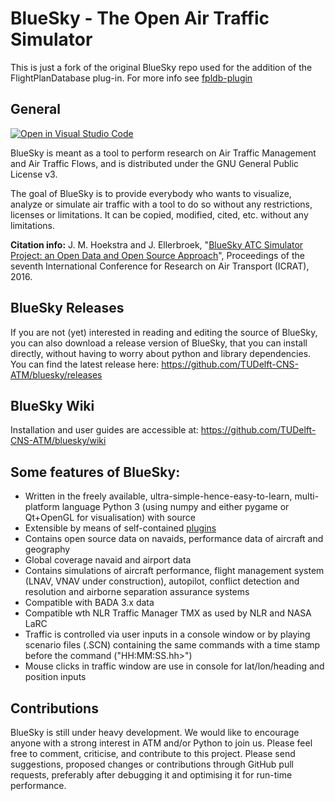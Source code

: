 # BlueSky - The Open Air Traffic Simulator

This is just a fork of the original BlueSky repo used for the addition of the FlightPlanDatabase plug-in.
For more info see [fpldb-plugin](https://www.github.com/jlvdoorn/bluesky-fpldb-plugin)

## General

[![Open in Visual Studio Code](https://open.vscode.dev/badges/open-in-vscode.svg)](https://open.vscode.dev/TUDelft-CNS-ATM/bluesky)

BlueSky is meant as a tool to perform research on Air Traffic Management and Air Traffic Flows, and is distributed under the GNU General Public License v3.

The goal of BlueSky is to provide everybody who wants to visualize, analyze or simulate air
traffic with a tool to do so without any restrictions, licenses or limitations. It can be copied,
modified, cited, etc. without any limitations.

**Citation info:** J. M. Hoekstra and J. Ellerbroek, "[BlueSky ATC Simulator Project: an Open Data and Open Source Approach](https://www.researchgate.net/publication/304490055_BlueSky_ATC_Simulator_Project_an_Open_Data_and_Open_Source_Approach)", Proceedings of the seventh International Conference for Research on Air Transport (ICRAT), 2016.

## BlueSky Releases
If you are not (yet) interested in reading and editing the source of BlueSky, you can also download a release version of BlueSky, that you can install directly, without having to worry about python and library dependencies. You can find the latest release here:
https://github.com/TUDelft-CNS-ATM/bluesky/releases

## BlueSky Wiki
Installation and user guides are accessible at:
https://github.com/TUDelft-CNS-ATM/bluesky/wiki

## Some features of BlueSky:
- Written in the freely available, ultra-simple-hence-easy-to-learn, multi-platform language
Python 3 (using numpy and either pygame or Qt+OpenGL for visualisation) with source
- Extensible by means of self-contained [plugins](https://github.com/TUDelft-CNS-ATM/bluesky/wiki/plugin)
- Contains open source data on navaids, performance data of aircraft and geography
- Global coverage navaid and airport data
- Contains simulations of aircraft performance, flight management system (LNAV, VNAV under construction),
autopilot, conflict detection and resolution and airborne separation assurance systems
- Compatible with BADA 3.x data
- Compatible wth NLR Traffic Manager TMX as used by NLR and NASA LaRC
- Traffic is controlled via user inputs in a console window or by playing scenario files (.SCN)
containing the same commands with a time stamp before the command ("HH:MM:SS.hh>")
- Mouse clicks in traffic window are use in console for lat/lon/heading and position inputs

## Contributions
BlueSky is still under heavy development. We would like to encourage anyone with a strong interest in
ATM and/or Python to join us. Please feel free to comment, criticise, and contribute to this project. Please send suggestions, proposed changes or contributions through GitHub pull requests, preferably after debugging it and optimising it for run-time performance.
